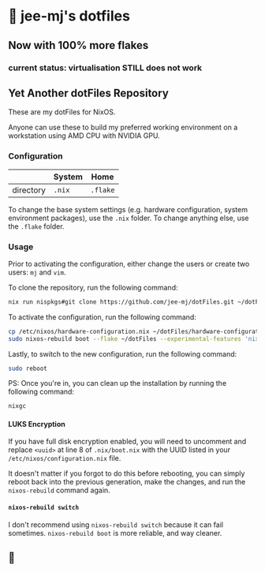 # 👋 jee-mj's dotfiles

## Now with 100% more flakes

### current status: virtualisation STILL does not work

## Yet Another dotFiles Repository

These are my dotFiles for NixOS.

Anyone can use these to build my preferred working environment on a workstation using AMD CPU with NVIDIA GPU.

### Configuration

|           | System | Home     |
|-----------|--------|----------|
| directory | `.nix` | `.flake` |

To change the base system settings (e.g. hardware configuration, system environment packages), use the `.nix` folder. To change anything else, use the `.flake` folder.

### Usage

Prior to activating the configuration, either change the users or create two users: `mj` and `vim`.

To clone the repository, run the following command:

```bash
nix run nispkgs#git clone https://github.com/jee-mj/dotFiles.git ~/dotFiles --experimental-features 'nix-command flakes'
```

To activate the configuration, run the following command:

```bash
cp /etc/nixos/hardware-configuration.nix ~/dotFiles/hardware-configuration.nix
sudo nixos-rebuild boot --flake ~/dotFiles --experimental-features 'nix-command flakes'
```

Lastly, to switch to the new configuration, run the following command:

```bash
sudo reboot
```

PS: Once you're in, you can clean up the installation by running the following command:

```bash
nixgc
```

#### LUKS Encryption

If you have full disk encryption enabled, you will need to uncomment and replace `<uuid>` at line 8 of `.nix/boot.nix` with the UUID listed in your `/etc/nixos/configuration.nix` file.

It doesn't matter if you forgot to do this before rebooting, you can simply reboot back into the previous generation, make the changes, and run the `nixos-rebuild` command again.

#### `nixos-rebuild switch`

I don't recommend using `nixos-rebuild switch` because it can fail sometimes. `nixos-rebuild boot` is more reliable, and way cleaner.

## 🙏
